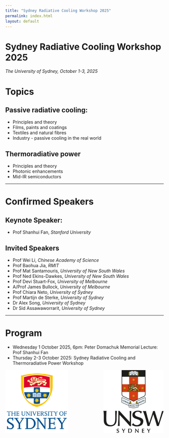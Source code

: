 ```yaml
---
title: "Sydney Radiative Cooling Workshop 2025"
permalink: index.html
layout: default
---
```

# Sydney Radiative Cooling Workshop 2025
*The University of Sydney, October 1-3, 2025*

# Topics
## Passive radiative cooling:
- Principles and theory 
- Films, paints and coatings
- Textiles and natural fibres
- Industry - passive cooling in the real world

## Thermoradiative power
- Principles and theory
- Photonic enhancements
- Mid-IR semiconductors

---

# Confirmed Speakers
## Keynote Speaker:
- Prof Shanhui Fan, *Stanford University*

## Invited Speakers
- Prof Wei Li, *Chinese Academy of Science*
- Prof Baohua Jia, *RMIT*
- Prof Mat Santamouris, *University of New South Wales*
- Prof Ned Ekins-Dawkes, *University of New South Wales*
- Prof Devi Stuart-Fox, *University of Melbourne*
- A/Prof James Bullock, *University of Melbourne*
- Prof Chiara Neto, *University of Sydney*
- Prof Martijn de Sterke, *University of Sydney*
- Dr Alex Song, *University of Sydney*
- Dr Sid Assawaworrarit, *University of Sydney*

---

# Program
- Wednesday 1 October 2025, 6pm: Peter Domachuk Memorial Lecture: Prof Shanhui Fan
- Thursday 2-3 October 2025: Sydney Radiative Cooling and Thermoradiative Power Workshop 

<div align="center"><img src="/assets/sydlogo.png" height="200px" style="float: left"> <img src="/assets/new-UNSW-logo-png-vertical-crest.png" height="200px" style="float: right"></div>